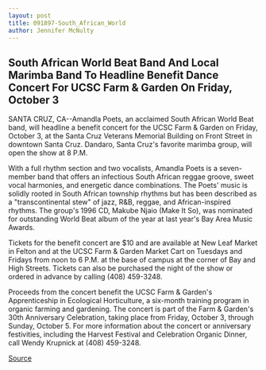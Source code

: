 ```yaml
---
layout: post
title: 091897-South_African_World
author: Jennifer McNulty
---
```


## South African World Beat Band And Local Marimba Band To Headline  Benefit Dance Concert For UCSC Farm & Garden On Friday, October 3

SANTA CRUZ, CA--Amandla Poets, an acclaimed South African World Beat  band, will headline a benefit concert for the UCSC Farm & Garden on Friday,  October 3, at the Santa Cruz Veterans Memorial Building on Front Street in  downtown Santa Cruz. Dandaro, Santa Cruz's favorite marimba group, will  open the show at 8 P.M.

With a full rhythm section and two vocalists, Amandla Poets is a  seven-member band that offers an infectious South African reggae groove,  sweet vocal harmonies, and energetic dance combinations. The Poets' music  is solidly rooted in South African township rhythms but has been described  as a "transcontinental stew" of jazz, R&B, reggae, and African-inspired  rhythms. The group's 1996 CD, Makube Njaio (Make It So), was nominated for  outstanding World Beat album of the year at last year's Bay Area Music  Awards.

Tickets for the benefit concert are $10 and are available at New Leaf  Market in Felton and at the UCSC Farm & Garden Market Cart on Tuesdays and  Fridays from noon to 6 P.M. at the base of campus at the corner of Bay and  High Streets. Tickets can also be purchased the night of the show or ordered  in advance by calling (408) 459-3248.

Proceeds from the concert benefit the UCSC Farm & Garden's  Apprenticeship in Ecological Horticulture, a six-month training program in  organic farming and gardening. The concert is part of the Farm & Garden's  30th Anniversary Celebration, taking place from Friday, October 3, through  Sunday, October 5. For more information about the concert or anniversary  festivities, including the Harvest Festival and Celebration Organic Dinner,  call Wendy Krupnick at (408) 459-3248.

[Source](http://www1.ucsc.edu/news_events/press_releases/archive/97-98/09-97/091897-South_African_World.html "Permalink to 091897-South_African_World")